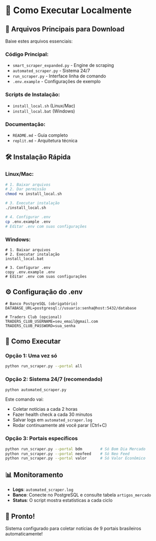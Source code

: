 # 🚀 Como Executar Localmente

## 📁 Arquivos Principais para Download

Baixe estes arquivos essenciais:

### Código Principal:
- `smart_scraper_expanded.py` - Engine de scraping
- `automated_scraper.py` - Sistema 24/7
- `run_scraper.py` - Interface linha de comando
- `.env.example` - Configurações de exemplo

### Scripts de Instalação:
- `install_local.sh` (Linux/Mac)
- `install_local.bat` (Windows)

### Documentação:
- `README.md` - Guia completo
- `replit.md` - Arquitetura técnica

## 🛠️ Instalação Rápida

### Linux/Mac:
```bash
# 1. Baixar arquivos
# 2. Dar permissão
chmod +x install_local.sh

# 3. Executar instalação
./install_local.sh

# 4. Configurar .env
cp .env.example .env
# Editar .env com suas configurações
```

### Windows:
```batch
# 1. Baixar arquivos
# 2. Executar instalação
install_local.bat

# 3. Configurar .env
copy .env.example .env
# Editar .env com suas configurações
```

## ⚙️ Configuração do .env

```env
# Banco PostgreSQL (obrigatório)
DATABASE_URL=postgresql://usuario:senha@host:5432/database

# Traders Club (opcional)
TRADERS_CLUB_USERNAME=seu_email@gmail.com
TRADERS_CLUB_PASSWORD=sua_senha
```

## 🎯 Como Executar

### Opção 1: Uma vez só
```bash
python run_scraper.py --portal all
```

### Opção 2: Sistema 24/7 (recomendado)
```bash
python automated_scraper.py
```

Este comando vai:
- Coletar notícias a cada 2 horas
- Fazer health check a cada 30 minutos  
- Salvar logs em `automated_scraper.log`
- Rodar continuamente até você parar (Ctrl+C)

### Opção 3: Portais específicos
```bash
python run_scraper.py --portal bdm        # Só Bom Dia Mercado
python run_scraper.py --portal neofeed    # Só Neo Feed
python run_scraper.py --portal valor      # Só Valor Econômico
```

## 📊 Monitoramento

- **Logs**: `automated_scraper.log`
- **Banco**: Conecte no PostgreSQL e consulte tabela `artigos_mercado`
- **Status**: O script mostra estatísticas a cada ciclo

## 🎉 Pronto!

Sistema configurado para coletar notícias de 9 portais brasileiros automaticamente!